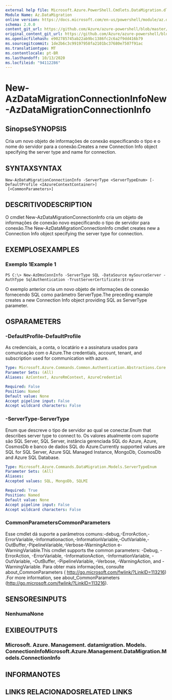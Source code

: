 ```yaml
---
external help file: Microsoft.Azure.PowerShell.Cmdlets.DataMigration.dll-Help.xml
Module Name: Az.DataMigration
online version: https://docs.microsoft.com/en-us/powershell/module/az.datamigration/New-AzDataMigrationConnectionInfo
schema: 2.0.0
content_git_url: https://github.com/Azure/azure-powershell/blob/master/src/DataMigration/DataMigration/help/New-AzDataMigrationConnectionInfo.md
original_content_git_url: https://github.com/Azure/azure-powershell/blob/master/src/DataMigration/DataMigration/help/New-AzDataMigrationConnectionInfo.md
ms.openlocfilehash: e902785745ab22ab9bc1386fc2c6a2f9dd416b79
ms.sourcegitcommit: 1de2b6c3c99197958fa2101bc37680e7507f91ac
ms.translationtype: MT
ms.contentlocale: pt-BR
ms.lasthandoff: 10/13/2020
ms.locfileid: "94112286"
---
```

# <span data-ttu-id="fefc9-101">New-AzDataMigrationConnectionInfo</span><span class="sxs-lookup"><span data-stu-id="fefc9-101">New-AzDataMigrationConnectionInfo</span></span>

## <span data-ttu-id="fefc9-102">Sinopse</span><span class="sxs-lookup"><span data-stu-id="fefc9-102">SYNOPSIS</span></span>
<span data-ttu-id="fefc9-103">Cria um novo objeto de informações de conexão especificando o tipo e o nome do servidor para a conexão.</span><span class="sxs-lookup"><span data-stu-id="fefc9-103">Creates a new Connection Info object specifying the server type and name for connection.</span></span>

## <span data-ttu-id="fefc9-104">SYNTAX</span><span class="sxs-lookup"><span data-stu-id="fefc9-104">SYNTAX</span></span>

```
New-AzDataMigrationConnectionInfo -ServerType <ServerTypeEnum> [-DefaultProfile <IAzureContextContainer>]
 [<CommonParameters>]
```

## <span data-ttu-id="fefc9-105">DESCRITIVO</span><span class="sxs-lookup"><span data-stu-id="fefc9-105">DESCRIPTION</span></span>
<span data-ttu-id="fefc9-106">O cmdlet New-AzDataMigrationConnectionInfo cria um objeto de informações de conexão novo especificando o tipo de servidor para conexão.</span><span class="sxs-lookup"><span data-stu-id="fefc9-106">The New-AzDataMigrationConnectionInfo cmdlet creates new a Connection Info object specifying the server type for connection.</span></span> 

## <span data-ttu-id="fefc9-107">EXEMPLOS</span><span class="sxs-lookup"><span data-stu-id="fefc9-107">EXAMPLES</span></span>

### <span data-ttu-id="fefc9-108">Exemplo 1</span><span class="sxs-lookup"><span data-stu-id="fefc9-108">Example 1</span></span>
```
PS C:\> New-AzDmsConnInfo -ServerType SQL -DataSource mySourceServer -AuthType SqlAuthentication -TrustServerCertificate:$true
```

<span data-ttu-id="fefc9-109">O exemplo anterior cria um novo objeto de informações de conexão fornecendo SQL como parâmetro ServerType.</span><span class="sxs-lookup"><span data-stu-id="fefc9-109">The preceding example creates a new Connection Info object providing SQL as ServerType parameter.</span></span>

## <span data-ttu-id="fefc9-110">OS</span><span class="sxs-lookup"><span data-stu-id="fefc9-110">PARAMETERS</span></span>

### <span data-ttu-id="fefc9-111">-DefaultProfile</span><span class="sxs-lookup"><span data-stu-id="fefc9-111">-DefaultProfile</span></span>
<span data-ttu-id="fefc9-112">As credenciais, a conta, o locatário e a assinatura usados para comunicação com o Azure.</span><span class="sxs-lookup"><span data-stu-id="fefc9-112">The credentials, account, tenant, and subscription used for communication with azure.</span></span>

```yaml
Type: Microsoft.Azure.Commands.Common.Authentication.Abstractions.Core.IAzureContextContainer
Parameter Sets: (All)
Aliases: AzContext, AzureRmContext, AzureCredential

Required: False
Position: Named
Default value: None
Accept pipeline input: False
Accept wildcard characters: False
```

### <span data-ttu-id="fefc9-113">-ServerType</span><span class="sxs-lookup"><span data-stu-id="fefc9-113">-ServerType</span></span>
<span data-ttu-id="fefc9-114">Enum que descreve o tipo de servidor ao qual se conectar.</span><span class="sxs-lookup"><span data-stu-id="fefc9-114">Enum that describes server type to connect to.</span></span> <span data-ttu-id="fefc9-115">Os valores atualmente com suporte são SQL Server, SQL Server, instância gerenciada SQL do Azure, Azure, CosmosDb e banco de dados SQL do Azure.</span><span class="sxs-lookup"><span data-stu-id="fefc9-115">Currently supported values are SQL for SQL Server, Azure SQL Managed Instance, MongoDb, CosmosDb and Azure SQL Database.</span></span> 

```yaml
Type: Microsoft.Azure.Commands.DataMigration.Models.ServerTypeEnum
Parameter Sets: (All)
Aliases:
Accepted values: SQL, MongoDb, SQLMI

Required: True
Position: Named
Default value: None
Accept pipeline input: False
Accept wildcard characters: False
```

### <span data-ttu-id="fefc9-116">CommonParameters</span><span class="sxs-lookup"><span data-stu-id="fefc9-116">CommonParameters</span></span>
<span data-ttu-id="fefc9-117">Esse cmdlet dá suporte a parâmetros comuns:-debug,-ErrorAction,-ErrorVariable,-Informationaction,-InformationVariable,-OutVariable,-OutBuffer,-PipelineVariable,-Verbose-WarningAction e-WarningVariable.</span><span class="sxs-lookup"><span data-stu-id="fefc9-117">This cmdlet supports the common parameters: -Debug, -ErrorAction, -ErrorVariable, -InformationAction, -InformationVariable, -OutVariable, -OutBuffer, -PipelineVariable, -Verbose, -WarningAction, and -WarningVariable.</span></span> <span data-ttu-id="fefc9-118">Para obter mais informações, consulte about_CommonParameters ( http://go.microsoft.com/fwlink/?LinkID=113216) .</span><span class="sxs-lookup"><span data-stu-id="fefc9-118">For more information, see about_CommonParameters (http://go.microsoft.com/fwlink/?LinkID=113216).</span></span>

## <span data-ttu-id="fefc9-119">SENSORES</span><span class="sxs-lookup"><span data-stu-id="fefc9-119">INPUTS</span></span>

### <span data-ttu-id="fefc9-120">Nenhuma</span><span class="sxs-lookup"><span data-stu-id="fefc9-120">None</span></span>

## <span data-ttu-id="fefc9-121">EXIBE</span><span class="sxs-lookup"><span data-stu-id="fefc9-121">OUTPUTS</span></span>

### <span data-ttu-id="fefc9-122">Microsoft. Azure. Management. datamigration. Models. ConnectionInfo</span><span class="sxs-lookup"><span data-stu-id="fefc9-122">Microsoft.Azure.Management.DataMigration.Models.ConnectionInfo</span></span>

## <span data-ttu-id="fefc9-123">INFORMA</span><span class="sxs-lookup"><span data-stu-id="fefc9-123">NOTES</span></span>

## <span data-ttu-id="fefc9-124">LINKS RELACIONADOS</span><span class="sxs-lookup"><span data-stu-id="fefc9-124">RELATED LINKS</span></span>
